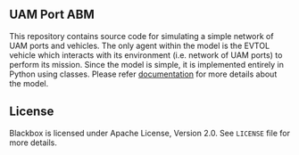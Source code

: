## UAM Port ABM
This repository contains source code for simulating a simple network of UAM ports and vehicles.
The only agent within the model is the EVTOL vehicle which interacts with its environment (i.e. network 
of UAM ports) to perform its mission. Since the model is simple, it is implemented entirely in Python using classes.
Please refer [documentation](https://pkck28.github.io/UAMPort-ABM/) for more details about the model.

## License
Blackbox is licensed under Apache License, Version 2.0. See `LICENSE` file for more details.